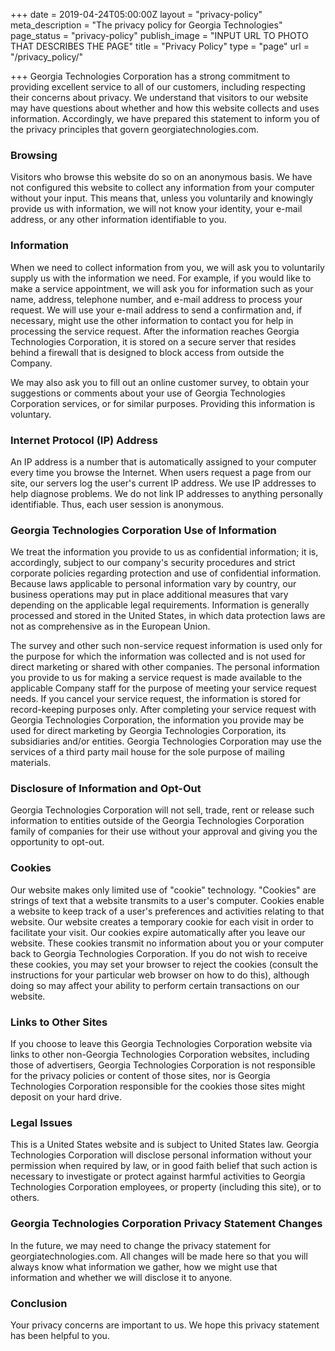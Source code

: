 +++
date = 2019-04-24T05:00:00Z
layout = "privacy-policy"
meta_description = "The privacy policy for Georgia Technologies"
page_status = "privacy-policy"
publish_image = "INPUT URL TO PHOTO THAT DESCRIBES THE PAGE"
title = "Privacy Policy"
type = "page"
url = "/privacy_policy/"

+++
Georgia Technologies Corporation has a strong commitment to providing excellent service to all of our customers, including respecting their concerns about privacy. We understand that visitors to our website may have questions about whether and how this website collects and uses information. Accordingly, we have prepared this statement to inform you of the privacy principles that govern georgiatechnologies.com.

### **Browsing**
Visitors who browse this website do so on an anonymous basis. We have not configured this website to collect any information from your computer without your input. This means that, unless you voluntarily and knowingly provide us with information, we will not know your identity, your e-mail address, or any other information identifiable to you.

### **Information**
When we need to collect information from you, we will ask you to voluntarily supply us with the information we need. For example, if you would like to make a service appointment, we will ask you for information such as your name, address, telephone number, and e-mail address to process your request. We will use your e-mail address to send a confirmation and, if necessary, might use the other information to contact you for help in processing the service request. After the information reaches Georgia Technologies Corporation, it is stored on a secure server that resides behind a firewall that is designed to block access from outside the Company.

We may also ask you to fill out an online customer survey, to obtain your suggestions or comments about your use of Georgia Technologies Corporation services, or for similar purposes. Providing this information is voluntary.

### **Internet Protocol (IP) Address**
An IP address is a number that is automatically assigned to your computer every time you browse the Internet. When users request a page from our site, our servers log the user's current IP address. We use IP addresses to help diagnose problems. We do not link IP addresses to anything personally identifiable. Thus, each user session is anonymous.

### **Georgia Technologies Corporation Use of Information**
We treat the information you provide to us as confidential information; it is, accordingly, subject to our company's security procedures and strict corporate policies regarding protection and use of confidential information. Because laws applicable to personal information vary by country, our business operations may put in place additional measures that vary depending on the applicable legal requirements. Information is generally processed and stored in the United States, in which data protection laws are not as comprehensive as in the European Union.

The survey and other such non-service request information is used only for the purpose for which the information was collected and is not used for direct marketing or shared with other companies. The personal information you provide to us for making a service request is made available to the applicable Company staff for the purpose of meeting your service request needs. If you cancel your service request, the information is stored for record-keeping purposes only. After completing your service request with Georgia Technologies Corporation, the information you provide may be used for direct marketing by Georgia Technologies Corporation, its subsidiaries and/or entities. Georgia Technologies Corporation may use the services of a third party mail house for the sole purpose of mailing materials.

### **Disclosure of Information and Opt-Out**
Georgia Technologies Corporation will not sell, trade, rent or release such information to entities outside of the Georgia Technologies Corporation family of companies for their use without your approval and giving you the opportunity to opt-out.

### **Cookies**
Our website makes only limited use of "cookie" technology. "Cookies" are strings of text that a website transmits to a user's computer. Cookies enable a website to keep track of a user's preferences and activities relating to that website. Our website creates a temporary cookie for each visit in order to facilitate your visit. Our cookies expire automatically after you leave our website. These cookies transmit no information about you or your computer back to Georgia Technologies Corporation. If you do not wish to receive these cookies, you may set your browser to reject the cookies (consult the instructions for your particular web browser on how to do this), although doing so may affect your ability to perform certain transactions on our website.

### **Links to Other Sites**
If you choose to leave this Georgia Technologies Corporation website via links to other non-Georgia Technologies Corporation websites, including those of advertisers, Georgia Technologies Corporation is not responsible for the privacy policies or content of those sites, nor is Georgia Technologies Corporation responsible for the cookies those sites might deposit on your hard drive.

### **Legal Issues**
This is a United States website and is subject to United States law. Georgia Technologies Corporation will disclose personal information without your permission when required by law, or in good faith belief that such action is necessary to investigate or protect against harmful activities to Georgia Technologies Corporation employees, or property (including this site), or to others.

### **Georgia Technologies Corporation Privacy Statement Changes**
In the future, we may need to change the privacy statement for georgiatechnologies.com. All changes will be made here so that you will always know what information we gather, how we might use that information and whether we will disclose it to anyone.

### **Conclusion**
Your privacy concerns are important to us. We hope this privacy statement has been helpful to you.